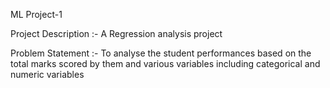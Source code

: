 ML Project-1

Project Description :- A Regression analysis project

Problem Statement :- To analyse the student performances based on the total marks scored by them and various variables including categorical and numeric variables
